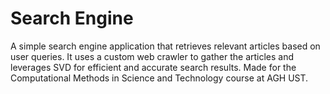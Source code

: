 # Search Engine

A simple search engine application that retrieves relevant articles based on user queries. It uses a custom
web crawler to gather the articles and leverages SVD for efficient and accurate search results. Made for 
the Computational Methods in Science and Technology course at AGH UST.
